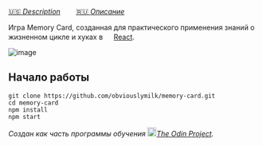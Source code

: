 
[:us: *Description*](https://github.com/obviouslymilk/memory-card/blob/master/README.md)        [:ru: *Описание*](https://github.com/obviouslymilk/memory-card/blob/master/README.RU.md)

Игра Memory Card, созданная для практического применения знаний о жизненном цикле и хуках в <img src="https://brandslogos.com/wp-content/uploads/images/large/react-logo.png" data-canonical-src="https://brandslogos.com/wp-content/uploads/images/large/react-logo.png" width="18" height="16"/>[React](https://reactjs.org/).

![image](https://i.imgur.com/RzYdqdz.png)

## Начало работы
```
git clone https://github.com/obviouslymilk/memory-card.git
cd memory-card
npm install
npm start
```


*Создан как часть программы обучения <img src="https://github.com/TheOdinProject/theodinproject/blob/main/app/assets/images/icons/odin-icon.svg" data-canonical-src="https://github.com/TheOdinProject/theodinproject/blob/main/app/assets/images/icons/odin-icon.svg" width="18" height="18"/>[The Odin Project](https://www.theodinproject.com/dashboard).*
